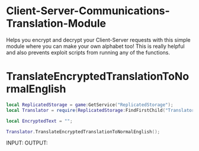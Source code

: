 # Client-Server-Communications-Translation-Module
Helps you encrypt and decrypt your Client-Server requests with this simple module where you can make your own alphabet too! This is really helpful and also prevents exploit scripts from running any of the functions.

# TranslateEncryptedTranslationToNormalEnglish
```lua
local ReplicatedStorage = game:GetService("ReplicatedStorage");
local Translator = require(ReplicatedStorage:FindFirstChild("Translator"));

local EncryptedText = "";

Translator.TranslateEncryptedTranslationToNormalEnglish();
```
INPUT:
OUTPUT:
